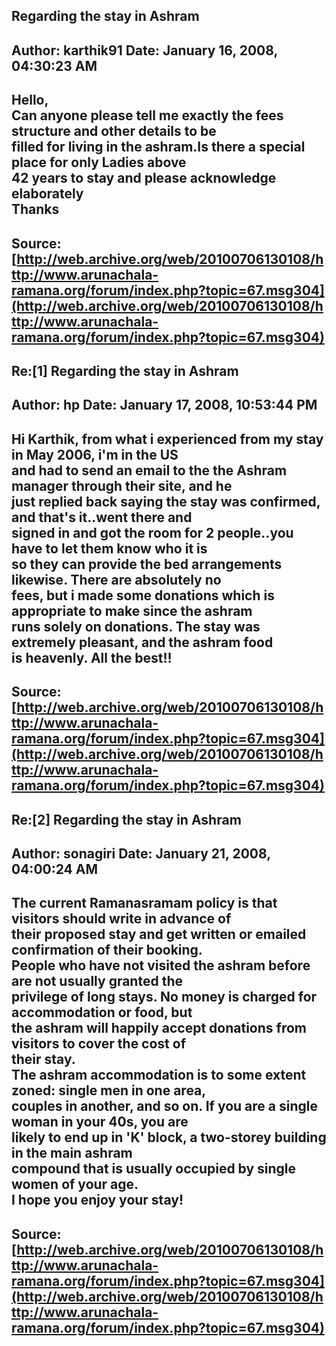 ## Regarding the stay in Ashram  
Author: karthik91           Date: January 16, 2008, 04:30:23 AM  
---  
Hello,   
Can anyone please tell me exactly the fees structure and other details to be  
filled for living in the ashram.Is there a special place for only Ladies above  
42 years to stay and please acknowledge elaborately   
Thanks
 ---  
Source:[http://web.archive.org/web/20100706130108/http://www.arunachala-ramana.org/forum/index.php?topic=67.msg304](http://web.archive.org/web/20100706130108/http://www.arunachala-ramana.org/forum/index.php?topic=67.msg304)   
---  

## Re:[1] Regarding the stay in Ashram  
Author: hp                  Date: January 17, 2008, 10:53:44 PM  
---  
Hi Karthik, from what i experienced from my stay in May 2006, i'm in the US  
and had to send an email to the the Ashram manager through their site, and he  
just replied back saying the stay was confirmed, and that's it..went there and  
signed in and got the room for 2 people..you have to let them know who it is  
so they can provide the bed arrangements likewise. There are absolutely no  
fees, but i made some donations which is appropriate to make since the ashram  
runs solely on donations. The stay was extremely pleasant, and the ashram food  
is heavenly. All the best!!
 ---  
Source:[http://web.archive.org/web/20100706130108/http://www.arunachala-ramana.org/forum/index.php?topic=67.msg304](http://web.archive.org/web/20100706130108/http://www.arunachala-ramana.org/forum/index.php?topic=67.msg304)   
---  

## Re:[2] Regarding the stay in Ashram  
Author: sonagiri            Date: January 21, 2008, 04:00:24 AM  
---  
The current Ramanasramam policy is that visitors should write in advance of  
their proposed stay and get written or emailed confirmation of their booking.  
People who have not visited the ashram before are not usually granted the  
privilege of long stays. No money is charged for accommodation or food, but  
the ashram will happily accept donations from visitors to cover the cost of  
their stay.   
The ashram accommodation is to some extent zoned: single men in one area,  
couples in another, and so on. If you are a single woman in your 40s, you are  
likely to end up in 'K' block, a two-storey building in the main ashram  
compound that is usually occupied by single women of your age.   
I hope you enjoy your stay!
 ---  
Source:[http://web.archive.org/web/20100706130108/http://www.arunachala-ramana.org/forum/index.php?topic=67.msg304](http://web.archive.org/web/20100706130108/http://www.arunachala-ramana.org/forum/index.php?topic=67.msg304)   
---  

